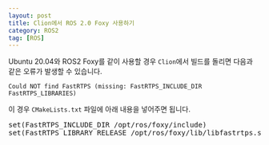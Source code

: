 ```yaml
---
layout: post
title: Clion에서 ROS 2.0 Foxy 사용하기
category: ROS2
tag: [ROS]
---
```


Ubuntu 20.04와 ROS2 Foxy를 같이 사용할 경우 `Clion`에서 빌드를 돌리면 다음과 같은 오류가 발생할 수 있습니다.

~~~
Could NOT find FastRTPS (missing: FastRTPS_INCLUDE_DIR FastRTPS_LIBRARIES)
~~~

이 경우 `CMakeLists.txt` 파일에 아래 내용을 넣어주면 됩니다.

<pre class="prettyprint">
set(FastRTPS_INCLUDE_DIR /opt/ros/foxy/include)
set(FastRTPS_LIBRARY_RELEASE /opt/ros/foxy/lib/libfastrtps.so)
</pre>